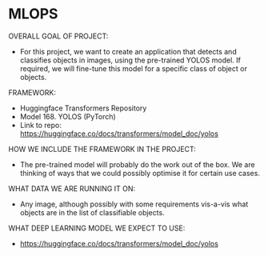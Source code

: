 # MLOPS

OVERALL GOAL OF PROJECT:
- For this project, we want to create an application that detects and classifies objects in images, using the pre-trained YOLOS model. If required, we will fine-tune this model for a specific class of object or objects.

FRAMEWORK:
- Huggingface Transformers Repository
- Model 168. YOLOS (PyTorch)
- Link to repo: https://huggingface.co/docs/transformers/model_doc/yolos

HOW WE INCLUDE THE FRAMEWORK IN THE PROJECT:
- The pre-trained model will probably do the work out of the box. We are thinking of ways that we could possibly optimise it for certain use cases.

WHAT DATA WE ARE RUNNING IT ON:
- Any image, although possibly with some requirements vis-a-vis what objects are in the list of classifiable objects.

WHAT DEEP LEARNING MODEL WE EXPECT TO USE:
- https://huggingface.co/docs/transformers/model_doc/yolos
